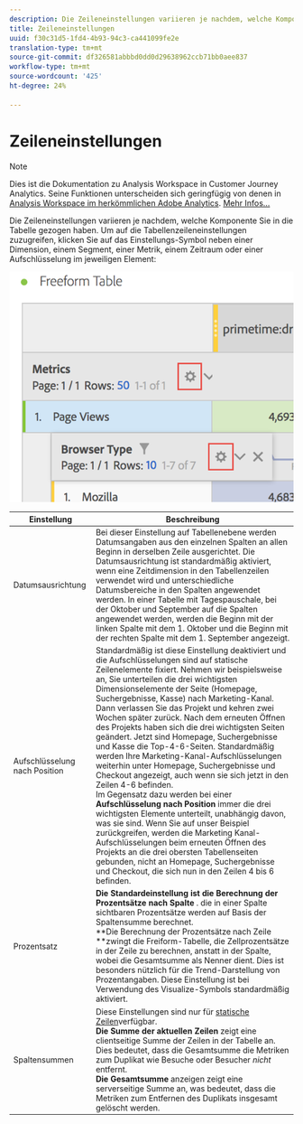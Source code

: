```yaml
---
description: Die Zeileneinstellungen variieren je nachdem, welche Komponente Sie in die Tabelle gezogen haben.
title: Zeileneinstellungen
uuid: f30c31d5-1fd4-4b93-94c3-ca441099fe2e
translation-type: tm+mt
source-git-commit: df326581abbbd0dd0d29638962ccb71bb0aee837
workflow-type: tm+mt
source-wordcount: '425'
ht-degree: 24%

---
```



# Zeileneinstellungen

>[!NOTE]
>
>Dies ist die Dokumentation zu Analysis Workspace in Customer Journey Analytics. Seine Funktionen unterscheiden sich geringfügig von denen in [Analysis Workspace im herkömmlichen Adobe Analytics](https://docs.adobe.com/content/help/de-DE/analytics/analyze/analysis-workspace/home.html). [Mehr Infos...](/help/getting-started/cja-aa.md)

Die Zeileneinstellungen variieren je nachdem, welche Komponente Sie in die Tabelle gezogen haben. Um auf die Tabellenzeileneinstellungen zuzugreifen, klicken Sie auf das Einstellungs-Symbol neben einer Dimension, einem Segment, einer Metrik, einem Zeitraum oder einer Aufschlüsselung im jeweiligen Element:

![](assets/row-settings.png)

| Einstellung | Beschreibung |
|--- |--- |
| Datumsausrichtung | Bei dieser Einstellung auf Tabellenebene werden Datumsangaben aus den einzelnen Spalten an allen Beginn in derselben Zeile ausgerichtet. Die Datumsausrichtung ist standardmäßig aktiviert, wenn eine Zeitdimension in den Tabellenzeilen verwendet wird und unterschiedliche Datumsbereiche in den Spalten angewendet werden. In einer Tabelle mit Tagespauschale, bei der Oktober und September auf die Spalten angewendet werden, werden die Beginn mit der linken Spalte mit dem 1. Oktober und die Beginn mit der rechten Spalte mit dem 1. September angezeigt. |
| Aufschlüsselung nach Position | Standardmäßig ist diese Einstellung deaktiviert und die Aufschlüsselungen sind auf statische Zeilenelemente fixiert. Nehmen wir beispielsweise an, Sie unterteilen die drei wichtigsten Dimensionselemente der Seite (Homepage, Suchergebnisse, Kasse) nach Marketing-Kanal. Dann verlassen Sie das Projekt und kehren zwei Wochen später zurück. Nach dem erneuten Öffnen des Projekts haben sich die drei wichtigsten Seiten geändert. Jetzt sind Homepage, Suchergebnisse und Kasse die Top-4-6-Seiten. Standardmäßig werden Ihre Marketing-Kanal-Aufschlüsselungen weiterhin unter Homepage, Suchergebnisse und Checkout angezeigt, auch wenn sie sich jetzt in den Zeilen 4-6 befinden. <br> Im Gegensatz dazu werden bei einer **Aufschlüsselung nach Position** immer die drei wichtigsten Elemente unterteilt, unabhängig davon, was sie sind. Wenn Sie auf unser Beispiel zurückgreifen, werden die Marketing Kanal-Aufschlüsselungen beim erneuten Öffnen des Projekts an die drei obersten Tabellenseiten gebunden, nicht an Homepage, Suchergebnisse und Checkout, die sich nun in den Zeilen 4 bis 6 befinden. |
| Prozentsatz | **Die Standardeinstellung ist die Berechnung der Prozentsätze nach Spalte** . die in einer Spalte sichtbaren Prozentsätze werden auf Basis der Spaltensumme berechnet. <br>**Die Berechnung der Prozentsätze nach Zeile **zwingt die Freiform-Tabelle, die Zellprozentsätze in der Zeile zu berechnen, anstatt in der Spalte, wobei die Gesamtsumme als Nenner dient. Dies ist besonders nützlich für die Trend-Darstellung von Prozentangaben. Diese Einstellung ist bei Verwendung des Visualize-Symbols standardmäßig aktiviert. |
| Spaltensummen | Diese Einstellungen sind nur für [statische Zeilen](manual-vs-dynamic-rows.md)verfügbar. <br> **Die Summe der aktuellen Zeilen** zeigt eine clientseitige Summe der Zeilen in der Tabelle an. Dies bedeutet, dass die Gesamtsumme die Metriken zum Duplikat wie Besuche oder Besucher *nicht* entfernt. <br> **Die Gesamtsumme** anzeigen zeigt eine serverseitige Summe an, was bedeutet, dass die Metriken zum Entfernen des Duplikats insgesamt gelöscht werden. |
